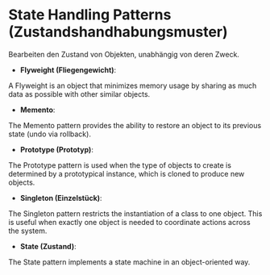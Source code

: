 # State Handling Patterns (Zustandshandhabungsmuster)

Bearbeiten den Zustand von Objekten, unabhängig von deren Zweck.

* __Flyweight (Fliegengewicht)__:

A Flyweight is an object that minimizes memory usage by sharing as much data as possible with other similar objects.

* __Memento__:

The Memento pattern provides the ability to restore an object to its previous state (undo via rollback).

* __Prototype (Prototyp)__:

The Prototype pattern is used when the type of objects to create is determined by a prototypical instance, which is cloned to produce new objects.

* __Singleton (Einzelstück)__:

The Singleton pattern restricts the instantiation of a class to one object. This is useful when exactly one object is needed to coordinate actions across the system.

* __State (Zustand)__:

The State pattern implements a state machine in an object-oriented way. 
